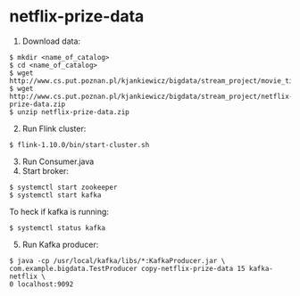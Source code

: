 # netflix-prize-data

1. Download data:
```
$ mkdir <name_of_catalog>
$ cd <name_of_catalog>
$ wget http://www.cs.put.poznan.pl/kjankiewicz/bigdata/stream_project/movie_titles.csv
$ wget http://www.cs.put.poznan.pl/kjankiewicz/bigdata/stream_project/netflix-prize-data.zip
$ unzip netflix-prize-data.zip
```
2. Run Flink cluster:
```
$ flink-1.10.0/bin/start-cluster.sh
```
3. Run Consumer.java
4. Start broker:
```
$ systemctl start zookeeper
$ systemctl start kafka
```
To heck if kafka is running:
```
$ systemctl status kafka
```
5. Run Kafka producer:
```
$ java -cp /usr/local/kafka/libs/*:KafkaProducer.jar \
com.example.bigdata.TestProducer copy-netflix-prize-data 15 kafka-netflix \
0 localhost:9092
```

